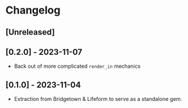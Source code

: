# Changelog

## [Unreleased]

## [0.2.0] - 2023-11-07

- Back out of more complicated `render_in` mechanics

## [0.1.0] - 2023-11-04

- Extraction from Bridgetown & Lifeform to serve as a standalone gem.
